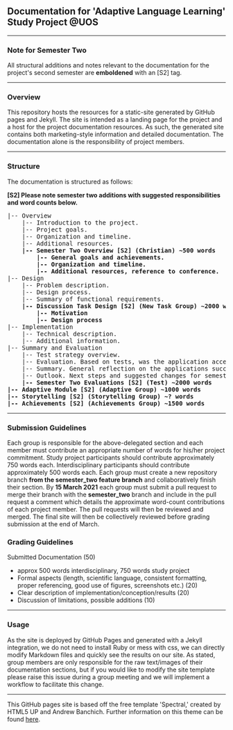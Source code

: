 ## Documentation for 'Adaptive Language Learning' Study Project @UOS

---

### Note for Semester Two

All structural additions and notes relevant to the documentation
for the project's second semester are **emboldened** with an
[S2] tag.

---

### Overview

This repository hosts the resources for a static-site generated by GitHub pages and Jekyll.
The site is intended as a landing page for the project and a host for the project documentation resources.
As such, the generated site contains both marketing-style information and detailed documentation.
The documentation alone is the responsibility of project members.

---

### Structure

The documentation is structured as follows:

**[S2] Please note semester two additions with suggested
responsibilities and word counts below.**

<pre>
|-- Overview
    |-- Introduction to the project.
    |-- Project goals.
    |-- Organization and timeline.
    |-- Additional resources.
    <b>|-- Semester Two Overview [S2] (Christian) ~500 words</b>
        <b>|-- General goals and achievements.</b>
        <b>|-- Organization and timeline.</b>
        <b>|-- Additional resources, reference to conference.</b>
|-- Design
    |-- Problem description.
    |-- Design process.
    |-- Summary of functional requirements.
    <b>|-- Discussion Task Design [S2] (New Task Group) ~2000 words</b>
        <b>|-- Motivation</b>
        <b>|-- Design process</b>
|-- Implementation
    |-- Technical description.
    |-- Additional information.
|-- Summary and Evaluation
    |-- Test strategy overview.
    |-- Evaluation. Based on tests, was the application accepted by the target user and did it meet the requirements?
    |-- Summary. General reflection on the applications successes/failures.
    |-- Outlook. Next steps and suggested changes for semester two.
    <b>|-- Semester Two Evaluations [S2] (Test) ~2000 words</b>
<b>|-- Adaptive Module [S2] (Adaptive Group) ~1000 words</b>
<b>|-- Storytelling [S2] (Storytelling Group) ~? words</b>
<b>|-- Achievements [S2] (Achievements Group) ~1500 words</b>
</pre>

---

### Submission Guidelines

Each group is responsible for the above-delegated section and each member must contribute an appropriate number of words for his/her project commitment.
Study project participants should contribute approximately 750 words each. Interdisciplinary participants should contribute approximately 500 words each.
Each group must create a new repository branch **from the semester_two feature branch** and collaboratively finish their section. By **15 March 2021** each group must submit a pull request to merge their
branch with the **semester_two** branch and include in the pull request a comment which details the approximate word-count contributions of each project member. The pull
requests will then be reviewed and merged. The final site will then be collectively reviewed before grading submission at the end of March.

### Grading Guidelines

Submitted Documentation (50)
- approx 500 words interdisciplinary, 750 words study project
- Formal aspects (length, scientific language, consistent formatting, proper referencing, good use of figures, screenshots etc.) (20)
- Clear description of implementation/conception/results (20)
- Discussion of limitations, possible additions (10)

---

### Usage

As the site is deployed by GitHub Pages and generated with a Jekyll integration, we do not need to install Ruby or mess with css, we can directly modify Markdown files and quickly see the results on our site.
As stated, group members are only responsible for the raw text/images of their documentation sections,
but if you would like to modify the site template please raise this issue during a group meeting and we will implement a workflow to facilitate this change.

---

This GitHub pages site is based off the free template 'Spectral,' created by HTML5 UP and Andrew Banchich.
Further information on this theme can be found [here](https://github.com/andrewbanchich/spectral-jekyll-theme).
